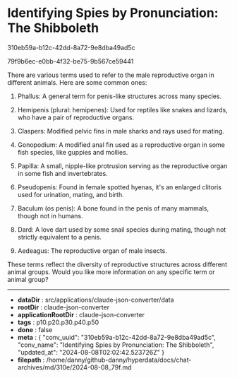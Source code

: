 # Identifying Spies by Pronunciation: The Shibboleth

310eb59a-b12c-42dd-8a72-9e8dba49ad5c

79f9b6ec-e0bb-4f32-be75-9b567ce59441

 There are various terms used to refer to the male reproductive organ in different animals. Here are some common ones:

1. Phallus: A general term for penis-like structures across many species.

2. Hemipenis (plural: hemipenes): Used for reptiles like snakes and lizards, who have a pair of reproductive organs.

3. Claspers: Modified pelvic fins in male sharks and rays used for mating.

4. Gonopodium: A modified anal fin used as a reproductive organ in some fish species, like guppies and mollies.

5. Papilla: A small, nipple-like protrusion serving as the reproductive organ in some fish and invertebrates.

6. Pseudopenis: Found in female spotted hyenas, it's an enlarged clitoris used for urination, mating, and birth.

7. Baculum (os penis): A bone found in the penis of many mammals, though not in humans.

8. Dard: A love dart used by some snail species during mating, though not strictly equivalent to a penis.

9. Aedeagus: The reproductive organ of male insects.

These terms reflect the diversity of reproductive structures across different animal groups. Would you like more information on any specific term or animal group?

---

* **dataDir** : src/applications/claude-json-converter/data
* **rootDir** : claude-json-converter
* **applicationRootDir** : claude-json-converter
* **tags** : p10.p20.p30.p40.p50
* **done** : false
* **meta** : {
  "conv_uuid": "310eb59a-b12c-42dd-8a72-9e8dba49ad5c",
  "conv_name": "Identifying Spies by Pronunciation: The Shibboleth",
  "updated_at": "2024-08-08T02:02:42.523726Z"
}
* **filepath** : /home/danny/github-danny/hyperdata/docs/chat-archives/md/310e/2024-08-08_79f.md